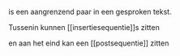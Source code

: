 is een aangrenzend paar in een gesproken tekst.

Tussenin kunnen [[insertiesequentie]]s zitten

en aan het eind kan een [[postsequentie]] zitten